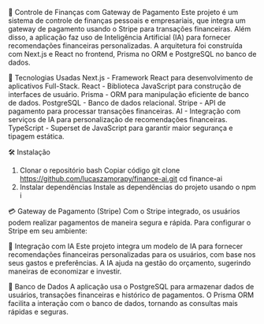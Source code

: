 🧾 Controle de Finanças com Gateway de Pagamento
Este projeto é um sistema de controle de finanças pessoais e empresariais, que integra um gateway de pagamento usando o Stripe para transações financeiras. Além disso, a aplicação faz uso de Inteligência Artificial (IA) para fornecer recomendações financeiras personalizadas. A arquitetura foi construída com Next.js e React no frontend, Prisma no ORM e PostgreSQL no banco de dados.

🚀 Tecnologias Usadas
Next.js - Framework React para desenvolvimento de aplicativos Full-Stack.
React - Biblioteca JavaScript para construção de interfaces de usuário.
Prisma - ORM para manipulação eficiente de banco de dados.
PostgreSQL - Banco de dados relacional.
Stripe - API de pagamento para processar transações financeiras.
AI - Integração com serviços de IA para personalização de recomendações financeiras.
TypeScript - Superset de JavaScript para garantir maior segurança e tipagem estática.

🛠 Instalação

1. Clonar o repositório
   bash
   Copiar código
   git clone https://github.com/lucaszamorapy/finance-ai.git
   cd finance-ai
2. Instalar dependências
   Instale as dependências do projeto usando o npm i

💳 Gateway de Pagamento (Stripe)
Com o Stripe integrado, os usuários podem realizar pagamentos de maneira segura e rápida. Para configurar o Stripe em seu ambiente:

🤖 Integração com IA
Este projeto integra um modelo de IA para fornecer recomendações financeiras personalizadas para os usuários, com base nos seus gastos e preferências. A IA ajuda na gestão do orçamento, sugerindo maneiras de economizar e investir.

💾 Banco de Dados
A aplicação usa o PostgreSQL para armazenar dados de usuários, transações financeiras e histórico de pagamentos. O Prisma ORM facilita a interação com o banco de dados, tornando as consultas mais rápidas e seguras.
